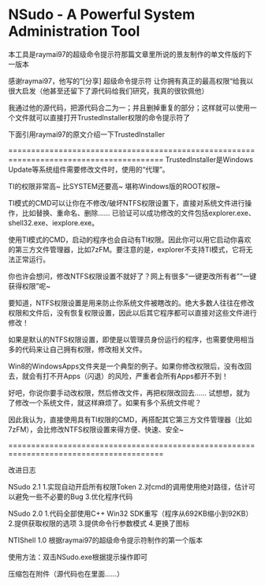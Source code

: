 NSudo - A Powerful System Administration Tool
========================================================================================

本工具是raymai97的超级命令提示符那篇文章里所说的景友制作的单文件版的下一版本

感谢raymai97，他写的”[分享] 超级命令提示符 让你拥有真正的最高权限“给我以很大启发（他甚至还留下了源代码给我们研究，我真的很钦佩他）

我通过他的源代码，把源代码合二为一；并且删掉重复的部分；这样就可以使用一个文件就可以直接打开TrustedInstaller权限的命令提示符了

下面引用raymai97的原文介绍一下TrustedInstaller

========================================================================================
TrustedInstaller是Windows Update等系统组件需要修改文件时，使用的“代理”。

TI的权限非常高~ 比SYSTEM还要高~ 堪称Windows版的ROOT权限~

TI模式的CMD可以让你在不修改/破坏NTFS权限设置下，直接对系统文件进行操作，比如替换、重命名、删除…… 已验证可以成功修改的文件包括explorer.exe、shell32.exe、iexplore.exe。

使用TI模式的CMD，启动的程序也会自动有TI权限。因此你可以用它启动你喜欢的第三方文件管理器，比如7zFM。要注意的是，explorer不支持TI模式，它将无法正常运行。

你也许会想问，修改NTFS权限设置不就好了？网上有很多“一键更改所有者”“一键获得权限”呢~

要知道，NTFS权限设置是用来防止你系统文件被瞎改的。绝大多数人往往在修改权限和文件后，没有恢复权限设置，因此以后其它程序都可以直接对这些文件进行修改！

如果是默认的NTFS权限设置，即使是以管理员身份运行的程序，也需要使用相当多的代码来让自己拥有权限，修改相关文件。

Win8的WindowsApps文件夹是一个典型的例子。如果你修改权限后，没有改回去，就会有打不开Apps（闪退）的风险，严重者会所有Apps都开不到！

好吧，你说你要手动改权限，然后修改文件，再把权限改回去…… 试想想，就为了修改一个系统文件，就这样麻烦了。如果有多个系统文件呢？

因此我认为，直接使用具有TI权限的CMD，再搭配其它第三方文件管理器（比如7zFM），会比修改NTFS权限设置来得方便、快速、安全~

========================================================================================

改进日志

NSudo 2.1
1.实现自动开启所有权限Token
2.对cmd的调用使用绝对路径，估计可以避免一些不必要的Bug
3.优化程序代码

NSudo 2.0
1.代码全部使用C++ Win32 SDK重写（程序从692KB缩小到92KB）
2.提供获取权限的选项
3.提供命令行参数模式
4.更换了图标

NTIShell 1.0
根据raymai97的超级命令提示符制作的第一个版本

使用方法：双击NSudo.exe根据提示操作即可

压缩包在附件（源代码也在里面……）
